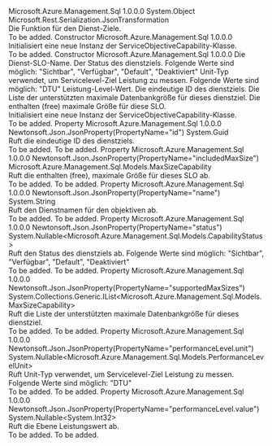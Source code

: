 <Type Name="ServiceObjectiveCapability" FullName="Microsoft.Azure.Management.Sql.Models.ServiceObjectiveCapability">
  <TypeSignature Language="C#" Value="public class ServiceObjectiveCapability" />
  <TypeSignature Language="ILAsm" Value=".class public auto ansi beforefieldinit ServiceObjectiveCapability extends System.Object" />
  <TypeSignature Language="DocId" Value="T:Microsoft.Azure.Management.Sql.Models.ServiceObjectiveCapability" />
  <TypeSignature Language="VB.NET" Value="Public Class ServiceObjectiveCapability" />
  <TypeSignature Language="F#" Value="type ServiceObjectiveCapability = class" />
  <AssemblyInfo>
    <AssemblyName>Microsoft.Azure.Management.Sql</AssemblyName>
    <AssemblyVersion>1.0.0.0</AssemblyVersion>
  </AssemblyInfo>
  <Base>
    <BaseTypeName>System.Object</BaseTypeName>
  </Base>
  <Interfaces />
  <Attributes>
    <Attribute>
      <AttributeName>Microsoft.Rest.Serialization.JsonTransformation</AttributeName>
    </Attribute>
  </Attributes>
  <Docs>
    <summary>
            Die Funktion für den Dienst-Ziele.
            </summary>
    <remarks>To be added.</remarks>
  </Docs>
  <Members>
    <Member MemberName=".ctor">
      <MemberSignature Language="C#" Value="public ServiceObjectiveCapability ();" />
      <MemberSignature Language="ILAsm" Value=".method public hidebysig specialname rtspecialname instance void .ctor() cil managed" />
      <MemberSignature Language="DocId" Value="M:Microsoft.Azure.Management.Sql.Models.ServiceObjectiveCapability.#ctor" />
      <MemberSignature Language="VB.NET" Value="Public Sub New ()" />
      <MemberType>Constructor</MemberType>
      <AssemblyInfo>
        <AssemblyName>Microsoft.Azure.Management.Sql</AssemblyName>
        <AssemblyVersion>1.0.0.0</AssemblyVersion>
      </AssemblyInfo>
      <Parameters />
      <Docs>
        <summary>
            Initialisiert eine neue Instanz der ServiceObjectiveCapability-Klasse.
            </summary>
        <remarks>To be added.</remarks>
      </Docs>
    </Member>
    <Member MemberName=".ctor">
      <MemberSignature Language="C#" Value="public ServiceObjectiveCapability (string name = null, Nullable&lt;Microsoft.Azure.Management.Sql.Models.CapabilityStatus&gt; status = null, Nullable&lt;Microsoft.Azure.Management.Sql.Models.PerformanceLevelUnit&gt; unit = null, Nullable&lt;int&gt; value = null, Guid id = null, System.Collections.Generic.IList&lt;Microsoft.Azure.Management.Sql.Models.MaxSizeCapability&gt; supportedMaxSizes = null, Microsoft.Azure.Management.Sql.Models.MaxSizeCapability includedMaxSize = null);" />
      <MemberSignature Language="ILAsm" Value=".method public hidebysig specialname rtspecialname instance void .ctor(string name, valuetype System.Nullable`1&lt;valuetype Microsoft.Azure.Management.Sql.Models.CapabilityStatus&gt; status, valuetype System.Nullable`1&lt;valuetype Microsoft.Azure.Management.Sql.Models.PerformanceLevelUnit&gt; unit, valuetype System.Nullable`1&lt;int32&gt; value, valuetype System.Guid id, class System.Collections.Generic.IList`1&lt;class Microsoft.Azure.Management.Sql.Models.MaxSizeCapability&gt; supportedMaxSizes, class Microsoft.Azure.Management.Sql.Models.MaxSizeCapability includedMaxSize) cil managed" />
      <MemberSignature Language="DocId" Value="M:Microsoft.Azure.Management.Sql.Models.ServiceObjectiveCapability.#ctor(System.String,System.Nullable{Microsoft.Azure.Management.Sql.Models.CapabilityStatus},System.Nullable{Microsoft.Azure.Management.Sql.Models.PerformanceLevelUnit},System.Nullable{System.Int32},System.Guid,System.Collections.Generic.IList{Microsoft.Azure.Management.Sql.Models.MaxSizeCapability},Microsoft.Azure.Management.Sql.Models.MaxSizeCapability)" />
      <MemberSignature Language="VB.NET" Value="Public Sub New (Optional name As String = null, Optional status As Nullable(Of CapabilityStatus) = null, Optional unit As Nullable(Of PerformanceLevelUnit) = null, Optional value As Nullable(Of Integer) = null, Optional id As Guid = null, Optional supportedMaxSizes As IList(Of MaxSizeCapability) = null, Optional includedMaxSize As MaxSizeCapability = null)" />
      <MemberSignature Language="F#" Value="new Microsoft.Azure.Management.Sql.Models.ServiceObjectiveCapability : string * Nullable&lt;Microsoft.Azure.Management.Sql.Models.CapabilityStatus&gt; * Nullable&lt;Microsoft.Azure.Management.Sql.Models.PerformanceLevelUnit&gt; * Nullable&lt;int&gt; * Guid * System.Collections.Generic.IList&lt;Microsoft.Azure.Management.Sql.Models.MaxSizeCapability&gt; * Microsoft.Azure.Management.Sql.Models.MaxSizeCapability -&gt; Microsoft.Azure.Management.Sql.Models.ServiceObjectiveCapability" Usage="new Microsoft.Azure.Management.Sql.Models.ServiceObjectiveCapability (name, status, unit, value, id, supportedMaxSizes, includedMaxSize)" />
      <MemberType>Constructor</MemberType>
      <AssemblyInfo>
        <AssemblyName>Microsoft.Azure.Management.Sql</AssemblyName>
        <AssemblyVersion>1.0.0.0</AssemblyVersion>
      </AssemblyInfo>
      <Parameters>
        <Parameter Name="name" Type="System.String" />
        <Parameter Name="status" Type="System.Nullable&lt;Microsoft.Azure.Management.Sql.Models.CapabilityStatus&gt;" />
        <Parameter Name="unit" Type="System.Nullable&lt;Microsoft.Azure.Management.Sql.Models.PerformanceLevelUnit&gt;" />
        <Parameter Name="value" Type="System.Nullable&lt;System.Int32&gt;" />
        <Parameter Name="id" Type="System.Guid" />
        <Parameter Name="supportedMaxSizes" Type="System.Collections.Generic.IList&lt;Microsoft.Azure.Management.Sql.Models.MaxSizeCapability&gt;" />
        <Parameter Name="includedMaxSize" Type="Microsoft.Azure.Management.Sql.Models.MaxSizeCapability" />
      </Parameters>
      <Docs>
        <param name="name">Die Dienst-SLO-Name.</param>
        <param name="status">Der Status des dienstziels. Folgende Werte sind möglich: "Sichtbar", "Verfügbar", "Default", "Deaktiviert"</param>
        <param name="unit">Unit-Typ verwendet, um Servicelevel-Ziel Leistung zu messen. Folgende Werte sind möglich: "DTU"</param>
        <param name="value">Leistung-Level-Wert.</param>
        <param name="id">Die eindeutige ID des dienstziels.</param>
        <param name="supportedMaxSizes">Die Liste der unterstützten maximale Datenbankgröße für dieses dienstziel.</param>
        <param name="includedMaxSize">Die enthalten (free) maximale Größe für diese SLO.</param>
        <summary>
            Initialisiert eine neue Instanz der ServiceObjectiveCapability-Klasse.
            </summary>
        <remarks>To be added.</remarks>
      </Docs>
    </Member>
    <Member MemberName="Id">
      <MemberSignature Language="C#" Value="public Guid Id { get; }" />
      <MemberSignature Language="ILAsm" Value=".property instance valuetype System.Guid Id" />
      <MemberSignature Language="DocId" Value="P:Microsoft.Azure.Management.Sql.Models.ServiceObjectiveCapability.Id" />
      <MemberSignature Language="VB.NET" Value="Public ReadOnly Property Id As Guid" />
      <MemberSignature Language="F#" Value="member this.Id : Guid" Usage="Microsoft.Azure.Management.Sql.Models.ServiceObjectiveCapability.Id" />
      <MemberType>Property</MemberType>
      <AssemblyInfo>
        <AssemblyName>Microsoft.Azure.Management.Sql</AssemblyName>
        <AssemblyVersion>1.0.0.0</AssemblyVersion>
      </AssemblyInfo>
      <Attributes>
        <Attribute>
          <AttributeName>Newtonsoft.Json.JsonProperty(PropertyName="id")</AttributeName>
        </Attribute>
      </Attributes>
      <ReturnValue>
        <ReturnType>System.Guid</ReturnType>
      </ReturnValue>
      <Docs>
        <summary>
            Ruft die eindeutige ID des dienstziels.
            </summary>
        <value>To be added.</value>
        <remarks>To be added.</remarks>
      </Docs>
    </Member>
    <Member MemberName="IncludedMaxSize">
      <MemberSignature Language="C#" Value="public Microsoft.Azure.Management.Sql.Models.MaxSizeCapability IncludedMaxSize { get; }" />
      <MemberSignature Language="ILAsm" Value=".property instance class Microsoft.Azure.Management.Sql.Models.MaxSizeCapability IncludedMaxSize" />
      <MemberSignature Language="DocId" Value="P:Microsoft.Azure.Management.Sql.Models.ServiceObjectiveCapability.IncludedMaxSize" />
      <MemberSignature Language="VB.NET" Value="Public ReadOnly Property IncludedMaxSize As MaxSizeCapability" />
      <MemberSignature Language="F#" Value="member this.IncludedMaxSize : Microsoft.Azure.Management.Sql.Models.MaxSizeCapability" Usage="Microsoft.Azure.Management.Sql.Models.ServiceObjectiveCapability.IncludedMaxSize" />
      <MemberType>Property</MemberType>
      <AssemblyInfo>
        <AssemblyName>Microsoft.Azure.Management.Sql</AssemblyName>
        <AssemblyVersion>1.0.0.0</AssemblyVersion>
      </AssemblyInfo>
      <Attributes>
        <Attribute>
          <AttributeName>Newtonsoft.Json.JsonProperty(PropertyName="includedMaxSize")</AttributeName>
        </Attribute>
      </Attributes>
      <ReturnValue>
        <ReturnType>Microsoft.Azure.Management.Sql.Models.MaxSizeCapability</ReturnType>
      </ReturnValue>
      <Docs>
        <summary>
            Ruft die enthalten (free), maximale Größe für dieses SLO ab.
            </summary>
        <value>To be added.</value>
        <remarks>To be added.</remarks>
      </Docs>
    </Member>
    <Member MemberName="Name">
      <MemberSignature Language="C#" Value="public string Name { get; }" />
      <MemberSignature Language="ILAsm" Value=".property instance string Name" />
      <MemberSignature Language="DocId" Value="P:Microsoft.Azure.Management.Sql.Models.ServiceObjectiveCapability.Name" />
      <MemberSignature Language="VB.NET" Value="Public ReadOnly Property Name As String" />
      <MemberSignature Language="F#" Value="member this.Name : string" Usage="Microsoft.Azure.Management.Sql.Models.ServiceObjectiveCapability.Name" />
      <MemberType>Property</MemberType>
      <AssemblyInfo>
        <AssemblyName>Microsoft.Azure.Management.Sql</AssemblyName>
        <AssemblyVersion>1.0.0.0</AssemblyVersion>
      </AssemblyInfo>
      <Attributes>
        <Attribute>
          <AttributeName>Newtonsoft.Json.JsonProperty(PropertyName="name")</AttributeName>
        </Attribute>
      </Attributes>
      <ReturnValue>
        <ReturnType>System.String</ReturnType>
      </ReturnValue>
      <Docs>
        <summary>
            Ruft den Dienstnamen für den objektiven ab.
            </summary>
        <value>To be added.</value>
        <remarks>To be added.</remarks>
      </Docs>
    </Member>
    <Member MemberName="Status">
      <MemberSignature Language="C#" Value="public Nullable&lt;Microsoft.Azure.Management.Sql.Models.CapabilityStatus&gt; Status { get; }" />
      <MemberSignature Language="ILAsm" Value=".property instance valuetype System.Nullable`1&lt;valuetype Microsoft.Azure.Management.Sql.Models.CapabilityStatus&gt; Status" />
      <MemberSignature Language="DocId" Value="P:Microsoft.Azure.Management.Sql.Models.ServiceObjectiveCapability.Status" />
      <MemberSignature Language="VB.NET" Value="Public ReadOnly Property Status As Nullable(Of CapabilityStatus)" />
      <MemberSignature Language="F#" Value="member this.Status : Nullable&lt;Microsoft.Azure.Management.Sql.Models.CapabilityStatus&gt;" Usage="Microsoft.Azure.Management.Sql.Models.ServiceObjectiveCapability.Status" />
      <MemberType>Property</MemberType>
      <AssemblyInfo>
        <AssemblyName>Microsoft.Azure.Management.Sql</AssemblyName>
        <AssemblyVersion>1.0.0.0</AssemblyVersion>
      </AssemblyInfo>
      <Attributes>
        <Attribute>
          <AttributeName>Newtonsoft.Json.JsonProperty(PropertyName="status")</AttributeName>
        </Attribute>
      </Attributes>
      <ReturnValue>
        <ReturnType>System.Nullable&lt;Microsoft.Azure.Management.Sql.Models.CapabilityStatus&gt;</ReturnType>
      </ReturnValue>
      <Docs>
        <summary>
            Ruft den Status des dienstziels ab. Folgende Werte sind möglich: "Sichtbar", "Verfügbar", "Default", "Deaktiviert"
            </summary>
        <value>To be added.</value>
        <remarks>To be added.</remarks>
      </Docs>
    </Member>
    <Member MemberName="SupportedMaxSizes">
      <MemberSignature Language="C#" Value="public System.Collections.Generic.IList&lt;Microsoft.Azure.Management.Sql.Models.MaxSizeCapability&gt; SupportedMaxSizes { get; }" />
      <MemberSignature Language="ILAsm" Value=".property instance class System.Collections.Generic.IList`1&lt;class Microsoft.Azure.Management.Sql.Models.MaxSizeCapability&gt; SupportedMaxSizes" />
      <MemberSignature Language="DocId" Value="P:Microsoft.Azure.Management.Sql.Models.ServiceObjectiveCapability.SupportedMaxSizes" />
      <MemberSignature Language="VB.NET" Value="Public ReadOnly Property SupportedMaxSizes As IList(Of MaxSizeCapability)" />
      <MemberSignature Language="F#" Value="member this.SupportedMaxSizes : System.Collections.Generic.IList&lt;Microsoft.Azure.Management.Sql.Models.MaxSizeCapability&gt;" Usage="Microsoft.Azure.Management.Sql.Models.ServiceObjectiveCapability.SupportedMaxSizes" />
      <MemberType>Property</MemberType>
      <AssemblyInfo>
        <AssemblyName>Microsoft.Azure.Management.Sql</AssemblyName>
        <AssemblyVersion>1.0.0.0</AssemblyVersion>
      </AssemblyInfo>
      <Attributes>
        <Attribute>
          <AttributeName>Newtonsoft.Json.JsonProperty(PropertyName="supportedMaxSizes")</AttributeName>
        </Attribute>
      </Attributes>
      <ReturnValue>
        <ReturnType>System.Collections.Generic.IList&lt;Microsoft.Azure.Management.Sql.Models.MaxSizeCapability&gt;</ReturnType>
      </ReturnValue>
      <Docs>
        <summary>
            Ruft die Liste der unterstützten maximale Datenbankgröße für dieses dienstziel.
            </summary>
        <value>To be added.</value>
        <remarks>To be added.</remarks>
      </Docs>
    </Member>
    <Member MemberName="Unit">
      <MemberSignature Language="C#" Value="public Nullable&lt;Microsoft.Azure.Management.Sql.Models.PerformanceLevelUnit&gt; Unit { get; }" />
      <MemberSignature Language="ILAsm" Value=".property instance valuetype System.Nullable`1&lt;valuetype Microsoft.Azure.Management.Sql.Models.PerformanceLevelUnit&gt; Unit" />
      <MemberSignature Language="DocId" Value="P:Microsoft.Azure.Management.Sql.Models.ServiceObjectiveCapability.Unit" />
      <MemberSignature Language="VB.NET" Value="Public ReadOnly Property Unit As Nullable(Of PerformanceLevelUnit)" />
      <MemberSignature Language="F#" Value="member this.Unit : Nullable&lt;Microsoft.Azure.Management.Sql.Models.PerformanceLevelUnit&gt;" Usage="Microsoft.Azure.Management.Sql.Models.ServiceObjectiveCapability.Unit" />
      <MemberType>Property</MemberType>
      <AssemblyInfo>
        <AssemblyName>Microsoft.Azure.Management.Sql</AssemblyName>
        <AssemblyVersion>1.0.0.0</AssemblyVersion>
      </AssemblyInfo>
      <Attributes>
        <Attribute>
          <AttributeName>Newtonsoft.Json.JsonProperty(PropertyName="performanceLevel.unit")</AttributeName>
        </Attribute>
      </Attributes>
      <ReturnValue>
        <ReturnType>System.Nullable&lt;Microsoft.Azure.Management.Sql.Models.PerformanceLevelUnit&gt;</ReturnType>
      </ReturnValue>
      <Docs>
        <summary>
            Ruft Unit-Typ verwendet, um Servicelevel-Ziel Leistung zu messen.
            Folgende Werte sind möglich: "DTU"
            </summary>
        <value>To be added.</value>
        <remarks>To be added.</remarks>
      </Docs>
    </Member>
    <Member MemberName="Value">
      <MemberSignature Language="C#" Value="public Nullable&lt;int&gt; Value { get; }" />
      <MemberSignature Language="ILAsm" Value=".property instance valuetype System.Nullable`1&lt;int32&gt; Value" />
      <MemberSignature Language="DocId" Value="P:Microsoft.Azure.Management.Sql.Models.ServiceObjectiveCapability.Value" />
      <MemberSignature Language="VB.NET" Value="Public ReadOnly Property Value As Nullable(Of Integer)" />
      <MemberSignature Language="F#" Value="member this.Value : Nullable&lt;int&gt;" Usage="Microsoft.Azure.Management.Sql.Models.ServiceObjectiveCapability.Value" />
      <MemberType>Property</MemberType>
      <AssemblyInfo>
        <AssemblyName>Microsoft.Azure.Management.Sql</AssemblyName>
        <AssemblyVersion>1.0.0.0</AssemblyVersion>
      </AssemblyInfo>
      <Attributes>
        <Attribute>
          <AttributeName>Newtonsoft.Json.JsonProperty(PropertyName="performanceLevel.value")</AttributeName>
        </Attribute>
      </Attributes>
      <ReturnValue>
        <ReturnType>System.Nullable&lt;System.Int32&gt;</ReturnType>
      </ReturnValue>
      <Docs>
        <summary>
            Ruft die Ebene Leistungswert ab.
            </summary>
        <value>To be added.</value>
        <remarks>To be added.</remarks>
      </Docs>
    </Member>
  </Members>
</Type>